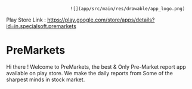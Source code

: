                             ![](app/src/main/res/drawable/app_logo.png)

Play Store Link : 
https://play.google.com/store/apps/details?id=in.specialsoft.premarkets 


# PreMarkets
Hi there ! Welcome to PreMarkets, the best &amp; Only Pre-Market report app available on play store. We make the daily reports from Some of the sharpest minds in stock market.

